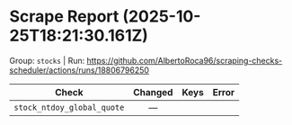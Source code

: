 # Scrape Report (2025-10-25T18:21:30.161Z)

Group: `stocks`  |  Run: https://github.com/AlbertoRoca96/scraping-checks-scheduler/actions/runs/18806796250

| Check | Changed | Keys | Error |
|---|:---:|:--|:--|
| `stock_ntdoy_global_quote` | — |  |  |
